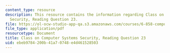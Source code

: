 ```yaml
---
content_type: resource
description: This resource contains the information regarding Class on Computer Systems
  Security, Reading Question 23.
file: https://ol-ocw-studio-app-qa.s3.amazonaws.com/courses/6-858-computer-systems-security-fall-2014/ebeb9784200b41a70748e4d461528503_MIT6_858F14_Reading23.pdf
file_type: application/pdf
resourcetype: Document
title: Class on Computer Systems Security, Reading Question 23
uid: ebeb9784-200b-41a7-0748-e4d461528503
---
```

